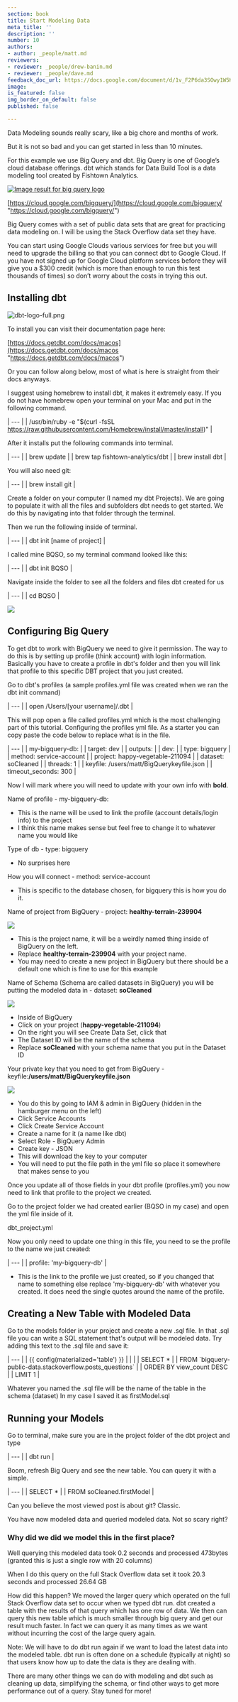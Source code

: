 ```yaml
---
section: book
title: Start Modeling Data
meta_title: ''
description: ''
number: 10
authors:
- author: _people/matt.md
reviewers:
- reviewer: _people/drew-banin.md
- reviewer: _people/dave.md
feedback_doc_url: https://docs.google.com/document/d/1v_F2P6da3SOwy1W5K13tR-unTba-vh2U-3iEQjGSUTs/edit?usp=sharing
image:
is_featured: false
img_border_on_default: false
published: false

---
```

Data Modeling sounds really scary, like a big chore and months of work.

But it is not so bad and you can get started in less than 10 minutes.

For this example we use Big Query and dbt. Big Query is one of Google’s cloud database offerings. dbt which stands for Data Build Tool is a data modeling tool created by Fishtown Analytics.

[![Image result for big query logo](https://assets.website-files.com/5c197923e5851742d9bc835d/5cd351b6910b32931f938426_google-big-query-logo-AC63E7C329-seeklogo.com.png)](https://console.cloud.google.com/bigquery)

‍[https://cloud.google.com/bigquery/](https://cloud.google.com/bigquery/ "https://cloud.google.com/bigquery/")

Big Query comes with a set of public data sets that are great for practicing data modeling on. I will be using the Stack Overflow data set they have.

You can start using Google Clouds various services for free but you will need to upgrade the billing so that you can connect dbt to Google Cloud. If you have not signed up for Google Cloud platform services before they will give you a $300 credit (which is more than enough to run this test thousands of times) so don’t worry about the costs in trying this out.

## Installing dbt

![dbt-logo-full.png](https://assets.website-files.com/5c197923e5851742d9bc835d/5cd454e716994a458a5f4b48_dbt-logo-full.png)

To install you can visit their documentation page here:

[https://docs.getdbt.com/docs/macos](https://docs.getdbt.com/docs/macos "https://docs.getdbt.com/docs/macos")

Or you can follow along below, most of what is here is straight from their docs anyways.

I suggest using homebrew to install dbt, it makes it extremely easy. If you do not have homebrew open your terminal on your Mac and put in the following command.

| --- |
| /usr/bin/ruby -e "$(curl -fsSL https://raw.githubusercontent.com/Homebrew/install/master/install)" |

After it installs put the following commands into terminal.

| --- |
| brew update |
| brew tap fishtown-analytics/dbt |
| brew install dbt |

You will also need git:

| --- |
| brew install git |

Create a folder on your computer (I named my dbt Projects). We are going to populate it with all the files and subfolders dbt needs to get started. We do this by navigating into that folder through the terminal.

Then we run the following inside of terminal.

| --- |
| dbt init \[name of project\] |

I called mine BQSO, so my terminal command looked like this:

| --- |
| dbt init BQSO |

Navigate inside the folder to see all the folders and files dbt created for us

| --- |
| cd BQSO |

![](https://assets.website-files.com/5c197923e5851742d9bc835d/5cd347a2a8c9824a3d3dba26_t9q1FATC_gPzWWvNFgMeDnlIZ-VECRxU4RU2kK6HdMJ7tcvwGhODXhnr8mc6OBTmAoKsOzML3TDX4kdZtBoaMxvg9eAYsYqhWED1x7CEoeuxBMN37p2xlKmwTtEQxhNTXDuhXa2-.png)

## Configuring Big Query

To get dbt to work with BigQuery we need to give it permission. The way to do this is by setting up profile (think account) with login information. Basically you have to create a profile in dbt's folder and then you will link that profile to this specific DBT project that you just created.

Go to dbt's profiles (a sample profiles.yml file was created when we ran the dbt init command)

| --- |
| open /Users/\[your username\]/.dbt |

This will pop open a file called profiles.yml which is the most challenging part of this tutorial. Configuring the profiles yml file. As a starter you can copy paste the code below to replace what is in the file.

| --- |
| my-bigquery-db: |
| target: dev |
| outputs: |
| dev: |
| type: bigquery |
| method: service-account |
| project: happy-vegetable-211094 |
| dataset: soCleaned |
| threads: 1 |
| keyfile: /users/matt/BigQuerykeyfile.json |
| timeout_seconds: 300 |

Now I will mark where you will need to update with your own info with **bold**.

Name of profile - my-bigquery-db:

* This is the name will be used to link the profile (account details/login info) to the project
* I think this name makes sense but feel free to change it to whatever name you would like

Type of db - type: bigquery

* No surprises here

How you will connect - method: service-account

* This is specific to the database chosen, for bigquery this is how you do it.

Name of project from BigQuery - project: **healthy-terrain-239904**

![](https://assets.website-files.com/5c197923e5851742d9bc835d/5cd3539542c1214f830287c6_Screen%20Shot%202019-05-08%20at%203.08.52%20PM.png)

* This is the project name, it will be a weirdly named thing inside of BigQuery on the left.
* Replace **healthy-terrain-239904** with your project name.
* You may need to create a new project in BigQuery but there should be a default one which is fine to use for this example

Name of Schema (Schema are called datasets in BigQuery) you will be putting the modeled data in - dataset: **soCleaned**

![](https://assets.website-files.com/5c197923e5851742d9bc835d/5cd353ea42c121959202b523_Screen%20Shot%202019-05-08%20at%203.10.36%20PM.png)

* Inside of BigQuery
* Click on your project (**happy-vegetable-211094**)
* On the right you will see Create Data Set, click that
* The Dataset ID will be the name of the schema
* Replace **soCleaned** with your schema name that you put in the Dataset ID

Your private key that you need to get from BigQuery - keyfile:**/users/matt/BigQuerykeyfile.json**

![](https://assets.website-files.com/5c197923e5851742d9bc835d/5cd354747c89dc00c29e8020_Screen%20Shot%202019-05-08%20at%203.12.25%20PM.png)

* You do this by going to IAM & admin in BigQuery (hidden in the hamburger menu on the left)
* Click Service Accounts
* Click Create Service Account
* Create a name for it (a name like dbt)
* Select Role - BigQuery Admin
* Create key - JSON
* This will download the key to your computer
* You will need to put the file path in the yml file so place it somewhere that makes sense to you

Once you update all of those fields in your dbt profile (profiles.yml) you now need to link that profile to the project we created.

Go to the project folder we had created earlier (BQSO in my case) and open the yml file inside of it.

dbt_project.yml

Now you only need to update one thing in this file, you need to se the profile to the name we just created:

| --- |
| profile: 'my-bigquery-db' |

* This is the link to the profile we just created, so if you changed that name to something else replace 'my-bigquery-db' with whatever you created. It does need the single quotes around the name of the profile.

## Creating a New Table with Modeled Data

Go to the models folder in your project and create a new .sql file. In that .sql file you can write a SQL statement that's output will be modeled data. Try adding this text to the .sql file and save it:

| --- |
| {{ config(materialized='table') }} |
|  |
| SELECT * |
| FROM \`bigquery-public-data.stackoverflow.posts_questions\` |
| ORDER BY view_count DESC |
| LIMIT 1 |

Whatever you named the .sql file will be the name of the table in the schema (dataset) In my case I saved it as firstModel.sql

## Running your Models

Go to terminal, make sure you are in the project folder of the dbt project and type

| --- |
| dbt run |

Boom, refresh Big Query and see the new table. You can query it with a simple.

| --- |
| SELECT * |
| FROM soCleaned.firstModel |

Can you believe the most viewed post is about git? Classic.

You have now modeled data and queried modeled data. Not so scary right?

### Why did we did we model this in the first place?

Well querying this modeled data took 0.2 seconds and processed 473bytes (granted this is just a single row with 20 columns)

When I do this query on the full Stack Overflow data set it took 20.3 seconds and processed 26.64 GB

How did this happen? We moved the larger query which operated on the full Stack Overflow data set to occur when we typed dbt run. dbt created a table with the results of that query which has one row of data. We then can query this new table which is much smaller through big query and get our result much faster. In fact we can query it as many times as we want without incurring the cost of the large query again.

Note: We will have to do dbt run again if we want to load the latest data into the modeled table. dbt run is often done on a schedule (typically at night) so that users know how up to date the data is they are dealing with.

There are many other things we can do with modeling and dbt such as cleaning up data, simplifying the schema, or find other ways to get more performance out of a query. Stay tuned for more!
